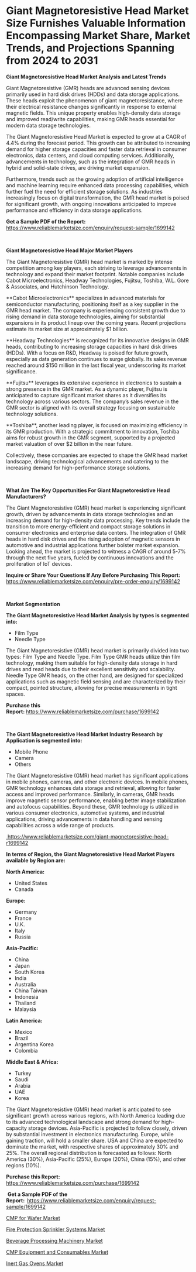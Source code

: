 <p><h1>Giant Magnetoresistive Head Market Size Furnishes Valuable Information Encompassing Market Share, Market Trends, and Projections Spanning from 2024 to 2031</h1></p><p><strong>Giant Magnetoresistive Head Market Analysis and Latest Trends</strong></p>
<p><p>Giant Magnetoresistive (GMR) heads are advanced sensing devices primarily used in hard disk drives (HDDs) and data storage applications. These heads exploit the phenomenon of giant magnetoresistance, where their electrical resistance changes significantly in response to external magnetic fields. This unique property enables high-density data storage and improved read/write capabilities, making GMR heads essential for modern data storage technologies.</p><p>The Giant Magnetoresistive Head Market is expected to grow at a CAGR of 4.4% during the forecast period. This growth can be attributed to increasing demand for higher storage capacities and faster data retrieval in consumer electronics, data centers, and cloud computing services. Additionally, advancements in technology, such as the integration of GMR heads in hybrid and solid-state drives, are driving market expansion. </p><p>Furthermore, trends such as the growing adoption of artificial intelligence and machine learning require enhanced data processing capabilities, which further fuel the need for efficient storage solutions. As industries increasingly focus on digital transformation, the GMR head market is poised for significant growth, with ongoing innovations anticipated to improve performance and efficiency in data storage applications.</p></p>
<p><strong>Get a Sample PDF of the Report:&nbsp;</strong> <a href="https://www.reliablemarketsize.com/enquiry/request-sample/1699142?utm_campaign=1398&utm_medium=2&utm_source=Github&utm_content=ia&utm_term=20102024&utm_id=giant-magnetoresistive-head">https://www.reliablemarketsize.com/enquiry/request-sample/1699142</a></p>
<p>&nbsp;</p>
<p><strong>Giant Magnetoresistive Head Major Market Players</strong></p>
<p><p>The Giant Magnetoresistive (GMR) head market is marked by intense competition among key players, each striving to leverage advancements in technology and expand their market footprint. Notable companies include Cabot Microelectronics, Headway Technologies, Fujitsu, Toshiba, W.L. Gore & Associates, and Hutchinson Technology.</p><p>**Cabot Microelectronics** specializes in advanced materials for semiconductor manufacturing, positioning itself as a key supplier in the GMR head market. The company is experiencing consistent growth due to rising demand in data storage technologies, aiming for substantial expansions in its product lineup over the coming years. Recent projections estimate its market size at approximately $1 billion.</p><p>**Headway Technologies** is recognized for its innovative designs in GMR heads, contributing to increasing storage capacities in hard disk drives (HDDs). With a focus on R&D, Headway is poised for future growth, especially as data generation continues to surge globally. Its sales revenue reached around $150 million in the last fiscal year, underscoring its market significance.</p><p>**Fujitsu** leverages its extensive experience in electronics to sustain a strong presence in the GMR market. As a dynamic player, Fujitsu is anticipated to capture significant market shares as it diversifies its technology across various sectors. The company’s sales revenue in the GMR sector is aligned with its overall strategy focusing on sustainable technology solutions.</p><p>**Toshiba**, another leading player, is focused on maximizing efficiency in its GMR production. With a strategic commitment to innovation, Toshiba aims for robust growth in the GMR segment, supported by a projected market valuation of over $2 billion in the near future.</p><p>Collectively, these companies are expected to shape the GMR head market landscape, driving technological advancements and catering to the increasing demand for high-performance storage solutions.</p></p>
<p>&nbsp;</p>
<p><strong>What Are The Key Opportunities For Giant Magnetoresistive Head Manufacturers?</strong></p>
<p><p>The Giant Magnetoresistive (GMR) head market is experiencing significant growth, driven by advancements in data storage technologies and an increasing demand for high-density data processing. Key trends include the transition to more energy-efficient and compact storage solutions in consumer electronics and enterprise data centers. The integration of GMR heads in hard disk drives and the rising adoption of magnetic sensors in automotive and industrial applications further bolster market expansion. Looking ahead, the market is projected to witness a CAGR of around 5-7% through the next five years, fueled by continuous innovations and the proliferation of IoT devices.</p></p>
<p><strong>Inquire or Share Your Questions If Any Before Purchasing This Report:</strong> <a href="https://www.reliablemarketsize.com/enquiry/pre-order-enquiry/1699142?utm_campaign=1398&utm_medium=2&utm_source=Github&utm_content=ia&utm_term=20102024&utm_id=giant-magnetoresistive-head">https://www.reliablemarketsize.com/enquiry/pre-order-enquiry/1699142</a></p>
<p>&nbsp;</p>
<p><strong>Market Segmentation</strong></p>
<p><strong>The Giant Magnetoresistive Head Market Analysis by types is segmented into:</strong></p>
<p><ul><li>Film Type</li><li>Needle Type</li></ul></p>
<p><p>The Giant Magnetoresistive (GMR) head market is primarily divided into two types: Film Type and Needle Type. Film Type GMR heads utilize thin film technology, making them suitable for high-density data storage in hard drives and read heads due to their excellent sensitivity and scalability. Needle Type GMR heads, on the other hand, are designed for specialized applications such as magnetic field sensing and are characterized by their compact, pointed structure, allowing for precise measurements in tight spaces.</p></p>
<p><strong>Purchase this Report:&nbsp;</strong><a href="https://www.reliablemarketsize.com/purchase/1699142?utm_campaign=1398&utm_medium=2&utm_source=Github&utm_content=ia&utm_term=20102024&utm_id=giant-magnetoresistive-head">https://www.reliablemarketsize.com/purchase/1699142</a></p>
<p>&nbsp;</p>
<p><strong>The Giant Magnetoresistive Head Market Industry Research by Application is segmented into:</strong></p>
<p><ul><li>Mobile Phone</li><li>Camera</li><li>Others</li></ul></p>
<p><p>The Giant Magnetoresistive (GMR) head market has significant applications in mobile phones, cameras, and other electronic devices. In mobile phones, GMR technology enhances data storage and retrieval, allowing for faster access and improved performance. Similarly, in cameras, GMR heads improve magnetic sensor performance, enabling better image stabilization and autofocus capabilities. Beyond these, GMR technology is utilized in various consumer electronics, automotive systems, and industrial applications, driving advancements in data handling and sensing capabilities across a wide range of products.</p></p>
<p><a href="https://www.reliablemarketsize.com/giant-magnetoresistive-head-r1699142?utm_campaign=1398&utm_medium=2&utm_source=Github&utm_content=ia&utm_term=20102024&utm_id=giant-magnetoresistive-head">&nbsp;https://www.reliablemarketsize.com/giant-magnetoresistive-head-r1699142</a></p>
<p><strong>In terms of Region, the Giant Magnetoresistive Head Market Players available by Region are:</strong></p>
<p>
    <p> <strong> North America: </strong>
        <ul>
            <li>United States</li>
            <li>Canada</li>
        </ul>
        </p> 
    <p> <strong> Europe: </strong>
        <ul>
            <li>Germany</li>
            <li>France</li>
            <li>U.K.</li>
            <li>Italy</li>
            <li>Russia</li>
        </ul>
        </p> 
    <p> <strong> Asia-Pacific: </strong>
        <ul>
            <li>China</li>
            <li>Japan</li>
            <li>South Korea</li>
            <li>India</li>
            <li>Australia</li>
            <li>China Taiwan</li>
            <li>Indonesia</li>
            <li>Thailand</li>
            <li>Malaysia</li>
        </ul>
        </p> 
    <p> <strong> Latin America: </strong>
        <ul>
            <li>Mexico</li>
            <li>Brazil</li>
            <li>Argentina Korea</li>
            <li>Colombia</li>
        </ul>
        </p> 
    <p> <strong> Middle East & Africa: </strong>
        <ul>
            <li>Turkey</li>
            <li>Saudi</li>
            <li>Arabia</li>
            <li>UAE</li>
            <li>Korea</li>
        </ul>
    </p>
    </p>
<p><p>The Giant Magnetoresistive (GMR) head market is anticipated to see significant growth across various regions, with North America leading due to its advanced technological landscape and strong demand for high-capacity storage devices. Asia-Pacific is projected to follow closely, driven by substantial investment in electronics manufacturing. Europe, while gaining traction, will hold a smaller share. USA and China are expected to dominate the market, with respective shares of approximately 30% and 25%. The overall regional distribution is forecasted as follows: North America (30%), Asia-Pacific (25%), Europe (20%), China (15%), and other regions (10%).</p></p>
<p><strong>Purchase this Report: </strong><a href="https://www.reliablemarketsize.com/purchase/1699142?utm_campaign=1398&utm_medium=2&utm_source=Github&utm_content=ia&utm_term=20102024&utm_id=giant-magnetoresistive-head">https://www.reliablemarketsize.com/purchase/1699142</a></p>
<p>&nbsp;<strong>Get a Sample PDF of the Report:&nbsp;&nbsp;</strong><a href="https://www.reliablemarketsize.com/enquiry/request-sample/1699142?utm_campaign=1398&utm_medium=2&utm_source=Github&utm_content=ia&utm_term=20102024&utm_id=giant-magnetoresistive-head">https://www.reliablemarketsize.com/enquiry/request-sample/1699142</a></p>
<p><strong></strong></p>
<p><p><a href="https://github.com/dringals/Market-Research-Report-List-6/blob/main/cmp-for-wafer-market.md?utm_campaign=1398&utm_medium=2&utm_source=Github&utm_content=ia&utm_term=20102024&utm_id=giant-magnetoresistive-head">CMP for Wafer Market</a></p><p><a href="https://www.linkedin.com/pulse/fire-protection-sprinkler-systems-market-evolution-regional-adaptations-nqyve?utm_campaign=1398&utm_medium=2&utm_source=Github&utm_content=ia&utm_term=20102024&utm_id=giant-magnetoresistive-head">Fire Protection Sprinkler Systems Market</a></p><p><a href="https://www.linkedin.com/pulse/global-beverage-processing-machinery-market-size-trends-analysis-llmue?utm_campaign=1398&utm_medium=2&utm_source=Github&utm_content=ia&utm_term=20102024&utm_id=giant-magnetoresistive-head">Beverage Processing Machinery Market</a></p><p><a href="https://github.com/kaceycoody4m/Market-Research-Report-List-1/blob/main/cmp-equipment-and-consumables-market.md?utm_campaign=1398&utm_medium=2&utm_source=Github&utm_content=ia&utm_term=20102024&utm_id=giant-magnetoresistive-head">CMP Equipment and Consumables Market</a></p><p><a href="https://issuu.com/reportprime-2/docs/inert-gas-ovens-market-size-2030.pp_4ddfc1feb1c4c8?utm_campaign=1398&utm_medium=2&utm_source=Github&utm_content=ia&utm_term=20102024&utm_id=giant-magnetoresistive-head">Inert Gas Ovens Market</a></p></p>